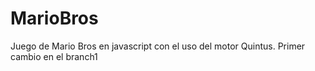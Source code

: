 # MarioBros
Juego de Mario Bros en javascript con el uso del motor Quintus. Primer cambio en el branch1
